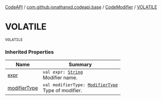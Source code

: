 [CodeAPI](../../index.md) / [com.github.jonathanxd.codeapi.base](../index.md) / [CodeModifier](index.md) / [VOLATILE](.)

# VOLATILE

`VOLATILE`

### Inherited Properties

| Name | Summary |
|---|---|
| [expr](expr.md) | `val expr: `[`String`](https://kotlinlang.org/api/latest/jvm/stdlib/kotlin/-string/index.html)<br>Modifier name. |
| [modifierType](modifier-type.md) | `val modifierType: `[`ModifierType`](../-modifier-type/index.md)<br>Type of modifier. |
